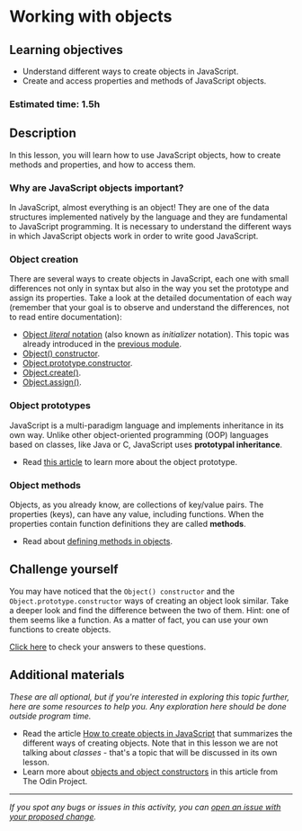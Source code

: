 # Working with objects

## Learning objectives
- Understand different ways to create objects in JavaScript.
- Create and access properties and methods of JavaScript objects.

### Estimated time: 1.5h

## Description

In this lesson, you will learn how to use JavaScript objects, how to create methods and properties, and how to access them.

### Why are JavaScript objects important?

In JavaScript, almost everything is an object! They are one of the data structures implemented natively by the language and they are fundamental to JavaScript programming. It is necessary to understand the different ways in which JavaScript objects work in order to write good JavaScript.

### Object creation

There are several ways to create objects in JavaScript, each one with small differences not only in syntax but also in the way you set the prototype and assign its properties. Take a look at the detailed documentation of each way (remember that your goal is to observe and understand the differences, not to read entire documentation):

- [Object *literal* notation](https://developer.mozilla.org/en-US/docs/Web/JavaScript/Reference/Operators/Object_initializer) (also known as *initializer* notation). This topic was already introduced in the [previous module](https://github.com/microverseinc/curriculum-html-css/blob/main/introduction_to_js_objects.md). 
- [Object() constructor](https://developer.mozilla.org/en-US/docs/Web/JavaScript/Reference/Global_Objects/Object/Object).
- [Object.prototype.constructor](https://developer.mozilla.org/en-US/docs/Web/JavaScript/Reference/Global_Objects/Object/constructor).
- [Object.create()](https://developer.mozilla.org/en-US/docs/Web/JavaScript/Reference/Global_Objects/Object/create).
- [Object.assign()](https://developer.mozilla.org/en-US/docs/Web/JavaScript/Reference/Global_Objects/Object/assign).

### Object prototypes

JavaScript is a multi-paradigm language and implements inheritance in its own way. Unlike other object-oriented programming (OOP) languages based on classes, like Java or C,  JavaScript uses **prototypal inheritance**.
 - Read [this article](https://developer.mozilla.org/en-US/docs/Learn/JavaScript/Objects/Object_prototypes) to learn more about the object prototype.

### Object methods

Objects, as you already know, are collections of key/value pairs. The properties (keys), can have any value, including functions. When the properties contain function definitions they are called **methods**.
- Read about [defining methods in objects](https://developer.mozilla.org/en-US/docs/Web/JavaScript/Guide/Working_with_Objects#defining_methods).

## Challenge yourself

You may have noticed that the `Object() constructor` and the `Object.prototype.constructor` ways of creating an object look similar. Take a deeper look and find the difference between the two of them. Hint: one of them seems like a function. As a matter of fact, you can use your own functions to create objects.

[Click here](lesson_js_objects_challenge.md) to check your answers to these questions.

## Additional materials
*These are all optional, but if you're interested in exploring this topic further, here are some resources to help you. Any exploration here should be done outside program time.*
- Read the article [How to create objects in JavaScript](https://www.freecodecamp.org/news/a-complete-guide-to-creating-objects-in-javascript-b0e2450655e8/) that summarizes the different ways of creating objects. Note that in this lesson we are not talking about *classes* - that's a topic that will be discussed in its own lesson.
- Learn more about [objects and object constructors](https://www.theodinproject.com/paths/full-stack-ruby-on-rails/courses/javascript/lessons/objects-and-object-constructors) in this article from The Odin Project.

------

_If you spot any bugs or issues in this activity, you can [open an issue with your proposed change](https://github.com/microverseinc/curriculum-transversal-skills/blob/main/git-github/articles/open_issue.md)._
